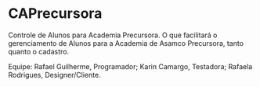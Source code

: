 # CAPrecursora
Controle de Alunos para Academia Precursora.
O que facilitará o gerenciamento de Alunos para a Academia de Asamco Precursora, tanto quanto o cadastro.




Equipe:
Rafael Guilherme, Programador;
Karin Camargo, Testadora;
Rafaela Rodrigues, Designer/Cliente.
